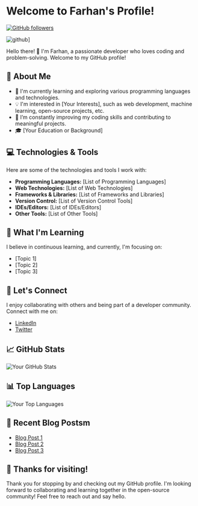 # Welcome to Farhan's Profile!

[![GitHub followers](https://img.shields.io/github/followers/farhanah09?style=social)](https://github.com/farhanah09)

![github](https://img.shields.io/badge/GitHub-000000?style=for-the-badge&logo=GitHub&logoColor=white)]

Hello there! 👋 I'm Farhan, a passionate developer who loves coding and problem-solving. Welcome to my GitHub profile!

## 🚀 About Me

- 🌱 I'm currently learning and exploring various programming languages and technologies.
- 💡 I'm interested in [Your Interests], such as web development, machine learning, open-source projects, etc.
- 🔭 I’m constantly improving my coding skills and contributing to meaningful projects.
- 🎓 [Your Education or Background]

## 💻 Technologies & Tools

Here are some of the technologies and tools I work with:

- **Programming Languages:** [List of Programming Languages]
- **Web Technologies:** [List of Web Technologies]
- **Frameworks & Libraries:** [List of Frameworks and Libraries]
- **Version Control:** [List of Version Control Tools]
- **IDEs/Editors:** [List of IDEs/Editors]
- **Other Tools:** [List of Other Tools]

## 🌱 What I'm Learning

I believe in continuous learning, and currently, I'm focusing on:

- [Topic 1]
- [Topic 2]
- [Topic 3]

## 🤝 Let's Connect

I enjoy collaborating with others and being part of a developer community. Connect with me on:

- [LinkedIn](https://www.linkedin.com/in/your-linkedin-profile/)
- [Twitter](https://twitter.com/your-twitter-handle)

## 📈 GitHub Stats

![Your GitHub Stats](https://github-readme-stats.vercel.app/api?username=your-username&show_icons=true&hide_title=true&count_private=true&hide=prs&hide_rank=true&include_all_commits=true)

## 📊 Top Languages

![Your Top Languages](https://github-readme-stats.vercel.app/api/top-langs/?username=your-username&layout=compact)

## 📝 Recent Blog Postsm

- [Blog Post 1](link-to-post)
- [Blog Post 2](link-to-post)
- [Blog Post 3](link-to-post)

## 🎉 Thanks for visiting!

Thank you for stopping by and checking out my GitHub profile. I'm looking forward to collaborating and learning together in the open-source community! Feel free to reach out and say hello.

